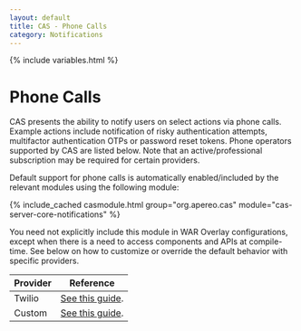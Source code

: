 ```yaml
---
layout: default 
title: CAS - Phone Calls
category: Notifications
---
```


{% include variables.html %}

# Phone Calls

CAS presents the ability to notify users on select actions via phone calls. Example actions include notification of risky authentication
attempts, multifactor authentication OTPs or password reset tokens. Phone operators supported by CAS are listed below. 
Note that an active/professional subscription may be required for certain providers.

Default support for phone calls is automatically enabled/included by the relevant modules using the following module:

{% include_cached casmodule.html group="org.apereo.cas" module="cas-server-core-notifications" %}

You need not explicitly include this module in WAR Overlay configurations, except when there is a need to access components and APIs at
compile-time. See below on how to customize or override the default behavior with specific providers.

| Provider   | Reference                                                  |
|------------|------------------------------------------------------------|
| Twilio     | [See this guide](SMS-Messaging-Configuration-Twilio.html). |
| Custom     | [See this guide](Phone-Calls-Configuration-Custom.html).   |
